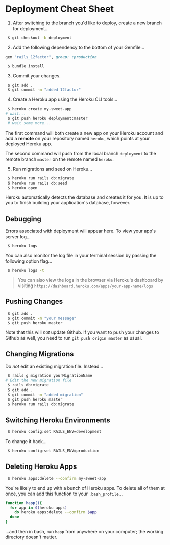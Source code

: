 # Deployment Cheat Sheet

1. After switching to the branch you'd like to deploy, create a new branch for deployment...

```bash
 $ git checkout -b deployment
```

2. Add the following dependency to the bottom of your Gemfile...

```rb
gem "rails_12factor", group: :production
```

```bash
 $ bundle install
```

3. Commit your changes.

```bash
 $ git add .
 $ git commit -m "added 12factor"
```

4. Create a Heroku app using the Heroku CLI tools...

```bash
 $ heroku create my-sweet-app
# wait...
 $ git push heroku deployment:master
 # wait some more...
```

The first command will both create a new app on your Heroku account and add a **remote** on your repository named `heroku`, which points at your deployed Heroku app.

The second command will push from the local branch `deployment` to the remote branch `master` on the remote named `heroku`.

5. Run migrations and seed on Heroku...

```bash
 $ heroku run rails db:migrate
 $ heroku run rails db:seed
 $ heroku open
```

Heroku automatically detects the database and creates it for you. It is up to you to finish building your application's database, however.

## Debugging

Errors associated with deployment will appear here. To view your app's server log...

```bash
 $ heroku logs
```

You can also monitor the log file in your terminal session by passing the following option flag...

```bash
 $ heroku logs -t
```

> You can also view the logs in the browser via Heroku's dashboard by visiting `https://dashboard.heroku.com/apps/your-app-name/logs`

## Pushing Changes

```bash
 $ git add .
 $ git commit -m "your message"
 $ git push heroku master
```

Note that this will *not* update Github. If you want to push your changes to Github as well, you need to run `git push origin master` as usual.

## Changing Migrations

Do *not* edit an existing migration file. Instead...

```bash
 $ rails g migration yourMigrationName
# Edit the new migration file
 $ rails db:migrate
 $ git add .
 $ git commit -m "added migration"
 $ git push heroku master
 $ heroku run rails db:migrate
```

## Switching Heroku Environments

```bash
 $ heroku config:set RAILS_ENV=development
```

To change it back...

```bash
 $ heroku config:set RAILS_ENV=production
```

## Deleting Heroku Apps

```sh
 $ heroku apps:delete --confirm my-sweet-app
```

You're likely to end up with a bunch of Heroku apps. To delete all of them at once, you can add this function to your `.bash_profile`...

```sh
function happ(){
  for app in $(heroku apps)
    do heroku apps:delete --confirm $app
  done
}
```

...and then in bash, run `happ` from anywhere on your computer; the working directory doesn't matter.
